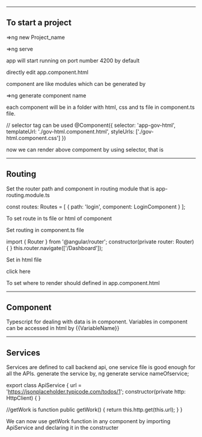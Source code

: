 -------------------
To start a project
-------------------

=>ng new Project_name

=>ng serve

app will start running on port number 4200 by default 

directly edit app.component.html

component are like modules which can be generated by

=>ng generate component name

each component will be in a folder with html, css and ts file 
in component.ts file. 

// selector tag can be used 
@Component({
  selector: 'app-gov-html',
  templateUrl: './gov-html.component.html',
  styleUrls: ['./gov-html.component.css']
})

now we can render above compoment by using selector, 
that is <app-gov-html>

--------
Routing
--------
  
Set the router path and component in routing module that is 
app-routing.module.ts

const routes: Routes = [
  {
  path: 'login',
  component: LoginComponent
}
];

To set route in ts file or html of component 

Set routing in component.ts file
 
import { Router } from '@angular/router';
 constructor(private router: Router) { }
 this.router.navigate(['/Dashboard']);

Set in html file 

 <a routerLink="signup" routerLinkActive="active">click here</a>

To set where to render should defined in app.component.html 

<router-outlet></router-outlet>

----------
Component
----------

Typescript for dealing with data is in component. Variables in component can be accessed in html by {{VariableName}}

---------
Services
---------

Services are defined to call backend api,  one service file is good enough for all the APIs.
generate the service by, ng generate service nameOfservice;

export class ApiService {
  url = 'https://jsonplaceholder.typicode.com/todos/1';
  constructor(private http: HttpClient) { }

//getWork is function
public getWork()  {
  return this.http.get(this.url);
  }
}

We can now use getWork function in any component by importing ApiService and declaring it in the constructer 

